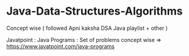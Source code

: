 # Java-Data-Structures-Algorithms
Concept wise ( followed Apni kaksha DSA Java playlist + other )


Javatpoint : Java Programs : Set of problems concept wise => https://www.javatpoint.com/java-programs
